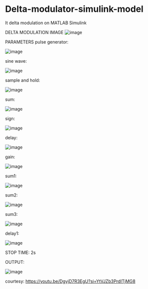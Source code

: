 # Delta-modulator-simulink-model
It delta modulation on MATLAB Simulink

DELTA MODULATION IMAGE
![image](https://github.com/user-attachments/assets/7389ed83-9208-4032-82e6-6768d89ba322)

PARAMETERS
pulse generator:

![image](https://github.com/user-attachments/assets/67ee8c91-cc6e-4459-bfbf-887a7ad8d74d)

sine wave:

![image](https://github.com/user-attachments/assets/51dd1338-812e-4045-8482-b7c63b7c322c)

sample and hold: 


![image](https://github.com/user-attachments/assets/2ab13377-5308-4f4d-af34-fc70fc3593f1)

sum:


![image](https://github.com/user-attachments/assets/d29427eb-da35-4cb4-8e86-9e405e2d4928)

sign: 

![image](https://github.com/user-attachments/assets/138ca072-2bc7-49da-90ee-7cf9eec9b808)

delay: 

![image](https://github.com/user-attachments/assets/2737a3c8-919f-4f28-b16a-9d1703e1d579)

gain:

![image](https://github.com/user-attachments/assets/c52a6edc-ea58-4836-bcfa-93f2e8a49c46)

sum1: 

![image](https://github.com/user-attachments/assets/ba8973f7-cf92-4831-b0a1-cb7da453f817)

sum2:

![image](https://github.com/user-attachments/assets/9f23e0c9-2fe5-4adf-8b03-32ed797fbb83)

sum3:

![image](https://github.com/user-attachments/assets/084a5998-8ca5-4282-9f7d-69880a403175)

delay1: 

![image](https://github.com/user-attachments/assets/c85ffdd0-e3d4-47e7-bbdc-ef936934447a)

STOP TIME: 2s

OUTPUT:

![image](https://github.com/user-attachments/assets/97e63384-b001-49ed-835f-20ece044f17b)

courtesy: https://youtu.be/DgyjD7R3EgU?si=YtVJZb3PrdITjMG8


